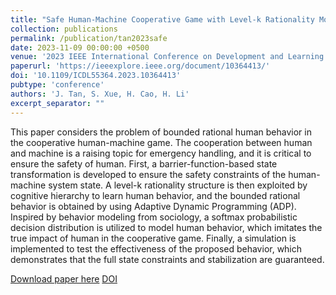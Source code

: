 ```yaml
---
title: "Safe Human-Machine Cooperative Game with Level-k Rationality Modeled Human Impact"
collection: publications
permalink: /publication/tan2023safe
date: 2023-11-09 00:00:00 +0500
venue: '2023 IEEE International Conference on Development and Learning (ICDL)'
paperurl: 'https://ieeexplore.ieee.org/document/10364413/'
doi: '10.1109/ICDL55364.2023.10364413'
pubtype: 'conference'
authors: 'J. Tan, S. Xue, H. Cao, H. Li'
excerpt_separator: ""
---
```

This paper considers the problem of bounded rational human behavior in the cooperative human-machine game. The cooperation between human and machine is a raising topic for emergency handling, and it is critical to ensure the safety of human. First, a barrier-function-based state transformation is developed to ensure the safety constraints of the human-machine system state. A level-k rationality structure is then exploited by cognitive hierarchy to learn human behavior, and the bounded rational behavior is obtained by using Adaptive Dynamic Programming (ADP). Inspired by behavior modeling from sociology, a softmax probabilistic decision distribution is utilized to model human behavior, which imitates the true impact of human in the cooperative game. Finally, a simulation is implemented to test the effectiveness of the proposed behavior, which demonstrates that the full state constraints and stabilization are guaranteed.

[Download paper here](https://ieeexplore.ieee.org/document/10364413/)
[DOI](10.1109/ICDL55364.2023.10364413)